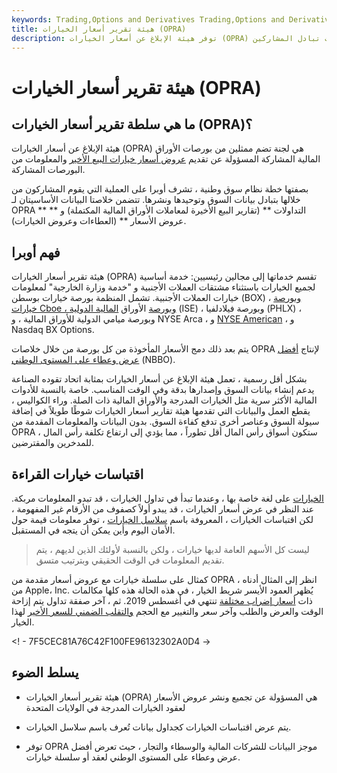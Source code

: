 ```yaml
---
keywords: Trading,Options and Derivatives Trading,Options and Derivatives
title: هيئة تقرير أسعار الخيارات (OPRA)
description: توفر هيئة الإبلاغ عن أسعار الخيارات (OPRA) موجز بيانات لمعلومات البيع الأخيرة وعروض أسعار الخيارات الحالية من عمليات تبادل المشاركين.
---
```


# هيئة تقرير أسعار الخيارات (OPRA)
## ما هي سلطة تقرير أسعار الخيارات (OPRA)؟

هيئة الإبلاغ عن أسعار الخيارات (OPRA) هي لجنة تضم ممثلين من بورصات الأوراق المالية المشاركة المسؤولة عن تقديم [عروض أسعار خيارات البيع الأخير](/quotation) والمعلومات من البورصات المشاركة.

بصفتها خطة نظام سوق وطنية ، تشرف أوبرا على العملية التي يقوم المشاركون من خلالها بتبادل بيانات السوق وتوحيدها ونشرها. تتضمن خلاصتا البيانات الأساسيتان لـ OPRA ** التداولات ** (تقارير البيع الأخيرة لمعاملات الأوراق المالية المكتملة) و ** عروض الأسعار ** (العطاءات وعروض الخيارات).

## فهم أوبرا

هيئة تقرير أسعار الخيارات (OPRA) تقسم خدماتها إلى مجالين رئيسيين: خدمة أساسية لجميع الخيارات باستثناء مشتقات العملات الأجنبية و "خدمة وزارة الخارجية" لمعلومات خيارات العملات الأجنبية. تشمل المنظمة بورصة خيارات بوسطن (BOX) ، [وبورصة خيارات Cboe ، وبورصة](/cboe) الأوراق [المالية الدولية](/internationalsecurityexchange) (ISE) ، وبورصة فيلادلفيا (PHLX) ، وبورصة ميامي الدولية للأوراق المالية ، و NYSE Arca ، و [NYSE American](/amex) ، و Nasdaq BX Options.

يتم بعد ذلك دمج الأسعار المأخوذة من كل بورصة من خلال خلاصات OPRA لإنتاج [أفضل عرض وعطاء على المستوى الوطني](/nbbo) (NBBO).

بشكل أقل رسمية ، تعمل هيئة الإبلاغ عن أسعار الخيارات بمثابة اتحاد تقوده الصناعة يدعم إنشاء بيانات السوق وإصدارها بدقة وفي الوقت المناسب. خاصة بالنسبة للأدوات المالية الأكثر سرية مثل الخيارات المدرجة والأوراق المالية ذات الصلة. وراء الكواليس ، يقطع العمل والبيانات التي تقدمها هيئة تقارير أسعار الخيارات شوطًا طويلاً في إضافة سيولة السوق وعناصر أخرى تدفع كفاءة السوق. بدون البيانات والمعلومات المقدمة من OPRA ، ستكون أسواق رأس المال أقل تطوراً ، مما يؤدي إلى ارتفاع تكلفة رأس المال للمدخرين والمقترضين.

## اقتباسات خيارات القراءة

[الخيارات](/option) على لغة خاصة بها ، وعندما تبدأ في تداول الخيارات ، قد تبدو المعلومات مربكة. عند النظر في عرض أسعار الخيارات ، قد يبدو أولاً كصفوف من الأرقام غير المفهومة ، لكن اقتباسات الخيارات ، المعروفة باسم [سلاسل الخيارات](/optionchain) ، توفر معلومات قيمة حول الأمان اليوم وأين يمكن أن يتجه في المستقبل.

> ليست كل الأسهم العامة لديها خيارات ، ولكن بالنسبة لأولئك الذين لديهم ، يتم تقديم المعلومات في الوقت الحقيقي وبترتيب متسق.

>

كمثال على سلسلة خيارات مع عروض أسعار مقدمة من OPRA ، انظر إلى المثال أدناه من Apple، Inc. يُظهر العمود الأيسر شريط الخيار ، في هذه الحالة هذه كلها مكالمات ذات [أسعار إضراب مختلفة](/strikeprice) تنتهي في أغسطس 2019. ثم ، آخر صفقة تداول يتم إزاحة الوقت والعرض والطلب وآخر سعر والتغيير مع الحجم [والتقلب الضمني للسعر الأخير](/iv) لهذا الخيار.

<! - 7F5CEC81A76C42F100FE96132302A0D4 ->

## يسلط الضوء

- هيئة تقرير أسعار الخيارات (OPRA) هي المسؤولة عن تجميع ونشر عروض الأسعار لعقود الخيارات المدرجة في الولايات المتحدة

- يتم عرض اقتباسات الخيارات كجداول بيانات تُعرف باسم سلاسل الخيارات.

- توفر OPRA موجز البيانات للشركات المالية والوسطاء والتجار ، حيث تعرض أفضل عرض وعطاء على المستوى الوطني لعقد أو سلسلة خيارات.

